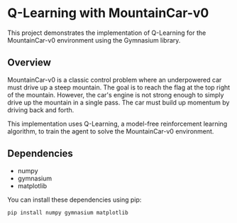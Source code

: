 # Q-Learning with MountainCar-v0

This project demonstrates the implementation of Q-Learning for the MountainCar-v0 environment using the Gymnasium library.

## Overview

MountainCar-v0 is a classic control problem where an underpowered car must drive up a steep mountain. The goal is to reach the flag at the top right of the mountain. However, the car's engine is not strong enough to simply drive up the mountain in a single pass. The car must build up momentum by driving back and forth.

This implementation uses Q-Learning, a model-free reinforcement learning algorithm, to train the agent to solve the MountainCar-v0 environment.

## Dependencies

- numpy
- gymnasium
- matplotlib

You can install these dependencies using pip:

```bash
pip install numpy gymnasium matplotlib

